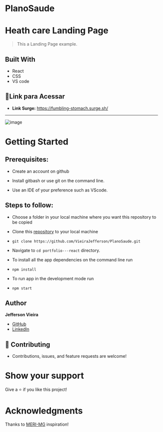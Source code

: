 # PlanoSaude
# Heath care Landing Page
> This a Landing Page example.



## Built With

- React
- CSS
- VS code

## 🔗Link para Acessar

- **Link  Surge:** https://fumbling-stomach.surge.sh/

---
![image](https://user-images.githubusercontent.com/102556690/198652303-77a71b4c-99c3-4e97-81ca-07a7b6d696a5.png)


# Getting Started
## Prerequisites:


- Create an account on github

- Install gitbash or use git on the command line.

- Use an IDE of your preference such as VScode.

## Steps to follow:

- Choose a folder in your local machine where you want this repository to be copied

- Clone this [repository](https://github.com/VieiraJefferson/PlanoSaude.git) to your local machine 
- ```
  git clone https://github.com/VieiraJefferson/PlanoSaude.git
  ```

- Navigate to `cd portfolio---react`  directory.

- To install all the app dependencies on the command line run
- ```
  npm install
  ``` 
- To run app in the development mode run 
- ```
  npm start
  ```


## Author

 **Jefferson Vieira**

- [GitHub](https://github.com/VieiraJefferson)
- [LinkedIn](https://www.linkedin.com/in/jefferson-feliciano-jesus-vieira-6b660b242/)

## 🤝 Contributing
- Contributions, issues, and feature requests are welcome!

# Show your support
Give a ⭐ if you like this project!

# Acknowledgments
Thanks to [MERI-MG](https://github.com/Meri-MG) inspiration!
